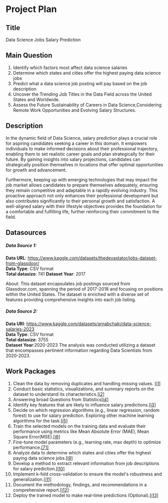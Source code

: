 # Project Plan

## Title
<!-- Give your project a short title. -->
Data Science Jobs Salary Prediction
## Main Question

<!-- Think about one main question you want to answer based on the data. -->
1. Identify which factors most affect data science salaries
2. Determine which states and cities offer the highest paying data science jobs
3. Predict what a data science job posting will pay based on the job description
4. Uncover the Trending Job Titles in the Data Field across the United States and Worldwide.
5. Assess the Future Sustainability of Careers in Data Science,Considering Remote Work Opportunities and Evolving Salary Structures.

## Description

<!-- Describe your data science project in max. 200 words. Consider writing about why and how you attempt it. -->
In the dynamic field of Data Science, salary prediction plays a crucial role for aspiring candidates seeking a career in this domain. It empowers individuals to make informed decisions about their professional trajectory, enabling them to set realistic career goals and plan strategically for their future. By gaining insights into salary projections, candidates can strategically position themselves in locations that offer optimal opportunities for growth and advancement.

Furthermore, keeping up with emerging technologies that may impact the job market allows candidates to prepare themselves adequately, ensuring they remain competitive and adaptable in a rapidly evolving industry. This proactive approach not only enhances their professional development but also contributes significantly to their personal growth and satisfaction. A well-aligned salary with their lifestyle objectives provides the foundation for a comfortable and fulfilling life, further reinforcing their commitment to the field.

## Datasources

<!-- Describe each datasources you plan to use in a section. Use the prefic "DatasourceX" where X is the id of the datasource. -->

##### Data Source 1: <br>
**Data URL**: https://www.kaggle.com/datasets/thedevastator/jobs-dataset-from-glassdoor/ <br>
**Data Type**: CSV format <br>
**Total datasize**: 741
**Dataset Year**: 2017

About: This dataset encapsulates job postings sourced from Glassdoor.com, spanning the period of 2017-2018 and focusing on positions within the United States. The dataset is enriched with a diverse set of features providing comprehensive insights into each job listing.

##### Data Source 2:<br>
**Data URl**: https://www.kaggle.com/datasets/arnabchaki/data-science-salaries-2023 <br>
**Data Type**:  CSV format<br>
**Total datasize**: 3755 <br>
**Dataset Year**:2020-2023
The analysis was conducted utilizing a dataset that encompasses pertinent information regarding Data Scientists from 2020-2023. 

## Work Packages

<!-- List of work packages ordered sequentially, each pointing to an issue with more details. -->

<ol>
        <li>Clean the data by removing duplicates and handling missing values. <a href="https://github.com/arpita739/made-template/issues/1" target="_blank">[i1]</a></li>
        <li>Conduct basic statistics, visualizations, and summary reports on the dataset to understand its characteristics.<a href="https://github.com/arpita739/made-template/issues/2" target="_blank">[i2]</a></li>
        <li>Answering broad Questions from Statistics<a href="https://github.com/arpita739/made-template/issues/2" target="_blank">[i4]</a></li>
        <li>Identify key features  that are likely to influence salary predictions.<a href="https://github.com/arpita739/made-template/issues/3" target="_blank">[i3]</a></li>
        <li>Decide on which regression algorithms (e.g., linear regression, random forest) to use for salary prediction. Exploring other machine learning algorithms for the task.<a href="https://github.com/arpita739/made-template/issues/5" target="_blank">[i5]</a></li>
        <li>Train the selected models on the training data and evaluate their performance using metrics like Mean Absolute Error (MAE), Mean Square Error(MSE).<a href="https://github.com/arpita739/made-template/issues/6" target="_blank">[i6]</a></li>
        <li>Fine-tune model parameters (e.g., learning rate, max depth) to optimize performance.<a href="https://github.com/arpita739/made-template/issues/7" target="_blank">[71]</a></li>
        <li>Analyze data to determine which states and cities offer the highest paying data science jobs.<a href="https://github.com/arpita739/made-template/issues/9" target="_blank">[i9]</a></li>
        <li>Develop a method to extract relevant information from job descriptions for salary prediction.<a href="https://github.com/arpita739/made-template/issues/10" target="_blank">[i10]</a></li>
        <li>Implement k-fold cross-validation to ensure the model's robustness and generalization.<a href="https://github.com/arpita739/made-template/issues/11" target="_blank">[i11]</a></li>
        <li>Document the methodology, findings, and recommendations in a comprehensive report.<a href="https://github.com/arpita739/made-template/issues/12" target="_blank">[i12]</a></li>
        <li>Deploy the trained model to make real-time predictions (Optional).<a href="https://github.com/arpita739/made-template/issues/13" target="_blank">[i13]</a></li>
  
</ol>



